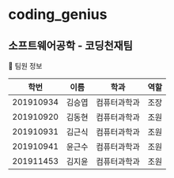 # coding_genius

## 소프트웨어공학 - 코딩천재팀 


👤 팀원 정보


학번 | 이름 | 학과 | 역할
:--:|:--:|:--:|:--:
201910934 | 김승엽 | 컴퓨터과학과 | 조장
201910920 | 김동현 | 컴퓨터과학과 | 조원
201910931 | 김근식 | 컴퓨터과학과 | 조원
201910941 | 윤근수 | 컴퓨터과학과 | 조원
201911453 | 김지윤 | 컴퓨터과학과 | 조원

